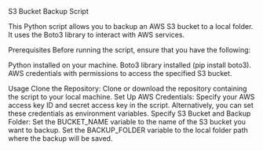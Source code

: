 S3 Bucket Backup Script

This Python script allows you to backup an AWS S3 bucket to a local folder. It uses the Boto3 library to interact with AWS services.

Prerequisites
Before running the script, ensure that you have the following:

Python installed on your machine.
Boto3 library installed (pip install boto3).
AWS credentials with permissions to access the specified S3 bucket.


Usage
Clone the Repository: Clone or download the repository containing the script to your local machine.
Set Up AWS Credentials:
Specify your AWS access key ID and secret access key in the script.
Alternatively, you can set these credentials as environment variables.
Specify S3 Bucket and Backup Folder:
Set the BUCKET_NAME variable to the name of the S3 bucket you want to backup.
Set the BACKUP_FOLDER variable to the local folder path where the backup will be saved.
